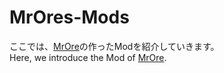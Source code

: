 # MrOres-Mods

ここでは、[MrOre](https://plus.google.com/116392567853524142771 "MrOre Google+")の作ったModを紹介していきます。  
  Here, we introduce the Mod of [MrOre](https://plus.google.com/116392567853524142771 "MrOre Google+").
